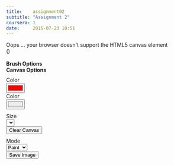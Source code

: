 ```yaml
---
title:    assignment02
subtitle: "Assignment 2"
coursera: 1
date:     2015-07-23 10:51
---
```


<div class="col-md-8 col-md-offset-2">
    <canvas id="gl-canvas" width="512" height="512">
        Oops ... your browser doesn't support the HTML5 canvas element
    </canvas>
</div>

<div class="row">
    <div class="col-md-12 text-center">
        (<span id="info"></span>)<br/><br/>
    </div>
</div>

<div class="row" style="padding-bottom: 10px">
    <div class="col-md-6 col-xs-6 text-center"><b>Brush Options</b></div>
    <div class="col-md-6 col-xs-6 text-center"><b>Canvas Options</b></div>
</div>
<div class="row" style="padding-bottom: 10px">
    <div class="col-md-2 col-xs-2 text-right">Color</div>
    <div class="col-md-4 col-xs-4 text-left"><input type="color" value="#ff0000" oninput="setColor(this.value)" /></div>
    <div class="col-md-2 col-xs-2 text-right">Color</div>
    <div class="col-md-4 col-xs-4 text-left"><input type="color" value="#eeeeee" oninput="setBGColor(this.value)" /></div>
</div>
<div class="row" style="padding-bottom: 10px">
    <div class="col-md-2 col-xs-2 text-right">Size</div>
    <div class="col-md-4 col-xs-4 text-left"><select id="brushSize" onchange="setSize(this.value)"></select></div>
    <div class="col-md-6 col-xs-6 text-center"><button type="button" onclick="resetCanvas()">Clear Canvas</button></div>
</div>
<div class="row" style="padding-bottom: 10px">
    <div class="col-md-2 col-xs-2 text-right">Mode</div>
    <div class="col-md-4 col-xs-4 text-left"><select onchange="setMode(this.value)">
        <option selected="selected">Paint</option>
        <option>Erase</option>
    </select></div>
    <div class="col-md-6 col-xs-6 text-center"><button type="button" onclick="saveImage()">Save Image</button></div>
</div>